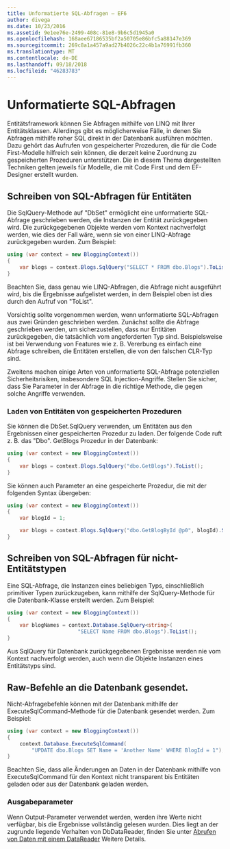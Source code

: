 ```yaml
---
title: Unformatierte SQL-Abfragen – EF6
author: divega
ms.date: 10/23/2016
ms.assetid: 9e1ee76e-2499-408c-81e8-9b6c5d1945a0
ms.openlocfilehash: 168aee67186535bf2a50705e86bfc5a88147e369
ms.sourcegitcommit: 269c8a1a457a9ad27b4026c22c4b1a76991fb360
ms.translationtype: MT
ms.contentlocale: de-DE
ms.lasthandoff: 09/18/2018
ms.locfileid: "46283783"
---
```

# <a name="raw-sql-queries"></a>Unformatierte SQL-Abfragen
Entitätsframework können Sie Abfragen mithilfe von LINQ mit Ihrer Entitätsklassen. Allerdings gibt es möglicherweise Fälle, in denen Sie Abfragen mithilfe roher SQL direkt in der Datenbank ausführen möchten. Dazu gehört das Aufrufen von gespeicherter Prozeduren, die für die Code First-Modelle hilfreich sein können, die derzeit keine Zuordnung zu gespeicherten Prozeduren unterstützen. Die in diesem Thema dargestellten Techniken gelten jeweils für Modelle, die mit Code First und dem EF-Designer erstellt wurden.  

## <a name="writing-sql-queries-for-entities"></a>Schreiben von SQL-Abfragen für Entitäten  

Die SqlQuery-Methode auf "DbSet" ermöglicht eine unformatierte SQL-Abfrage geschrieben werden, die Instanzen der Entität zurückgegeben wird. Die zurückgegebenen Objekte werden vom Kontext nachverfolgt werden, wie dies der Fall wäre, wenn sie von einer LINQ-Abfrage zurückgegeben wurden. Zum Beispiel:  

``` csharp  
using (var context = new BloggingContext())
{
    var blogs = context.Blogs.SqlQuery("SELECT * FROM dbo.Blogs").ToList();
}
```  

Beachten Sie, dass genau wie LINQ-Abfragen, die Abfrage nicht ausgeführt wird, bis die Ergebnisse aufgelistet werden, in dem Beispiel oben ist dies durch den Aufruf von "ToList".  

Vorsichtig sollte vorgenommen werden, wenn unformatierte SQL-Abfragen aus zwei Gründen geschrieben werden. Zunächst sollte die Abfrage geschrieben werden, um sicherzustellen, dass nur Entitäten zurückgegeben, die tatsächlich vom angeforderten Typ sind. Beispielsweise ist bei Verwendung von Features wie z. B. Vererbung es einfach eine Abfrage schreiben, die Entitäten erstellen, die von den falschen CLR-Typ sind.  

Zweitens machen einige Arten von unformatierte SQL-Abfrage potenziellen Sicherheitsrisiken, insbesondere SQL Injection-Angriffe. Stellen Sie sicher, dass Sie Parameter in der Abfrage in die richtige Methode, die gegen solche Angriffe verwenden.  

### <a name="loading-entities-from-stored-procedures"></a>Laden von Entitäten von gespeicherten Prozeduren  

Sie können die DbSet.SqlQuery verwenden, um Entitäten aus den Ergebnissen einer gespeicherten Prozedur zu laden. Der folgende Code ruft z. B. das "Dbo". GetBlogs Prozedur in der Datenbank:  

``` csharp
using (var context = new BloggingContext())
{
    var blogs = context.Blogs.SqlQuery("dbo.GetBlogs").ToList();
}
```  

Sie können auch Parameter an eine gespeicherte Prozedur, die mit der folgenden Syntax übergeben:  

``` csharp
using (var context = new BloggingContext())
{
    var blogId = 1;

    var blogs = context.Blogs.SqlQuery("dbo.GetBlogById @p0", blogId).Single();
}
```  

## <a name="writing-sql-queries-for-non-entity-types"></a>Schreiben von SQL-Abfragen für nicht-Entitätstypen  

Eine SQL-Abfrage, die Instanzen eines beliebigen Typs, einschließlich primitiver Typen zurückzugeben, kann mithilfe der SqlQuery-Methode für die Datenbank-Klasse erstellt werden. Zum Beispiel:  

``` csharp
using (var context = new BloggingContext())
{
    var blogNames = context.Database.SqlQuery<string>(
                       "SELECT Name FROM dbo.Blogs").ToList();
}
```  

Aus SqlQuery für Datenbank zurückgegebenen Ergebnisse werden nie vom Kontext nachverfolgt werden, auch wenn die Objekte Instanzen eines Entitätstyps sind.  

## <a name="sending-raw-commands-to-the-database"></a>Raw-Befehle an die Datenbank gesendet.  

Nicht-Abfragebefehle können mit der Datenbank mithilfe der ExecuteSqlCommand-Methode für die Datenbank gesendet werden. Zum Beispiel:  

``` csharp
using (var context = new BloggingContext())
{
    context.Database.ExecuteSqlCommand(
        "UPDATE dbo.Blogs SET Name = 'Another Name' WHERE BlogId = 1");
}
```  

Beachten Sie, dass alle Änderungen an Daten in der Datenbank mithilfe von ExecuteSqlCommand für den Kontext nicht transparent bis Entitäten geladen oder aus der Datenbank geladen werden.  

### <a name="output-parameters"></a>Ausgabeparameter  

Wenn Output-Parameter verwendet werden, werden ihre Werte nicht verfügbar, bis die Ergebnisse vollständig gelesen wurden. Dies liegt an der zugrunde liegende Verhalten von DbDataReader, finden Sie unter [Abrufen von Daten mit einem DataReader](https://go.microsoft.com/fwlink/?LinkID=398589) Weitere Details.  
